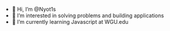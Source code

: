 - 👋 Hi, I’m @Nyot1s
- 👀 I’m interested in solving problems and building applications
- 🌱 I’m currently learning Javascript at WGU.edu

<!---
Nyot1s/Nyot1s is a ✨ special ✨ repository because its `README.md` (this file) appears on your GitHub profile.
You can click the Preview link to take a look at your changes.
--->
